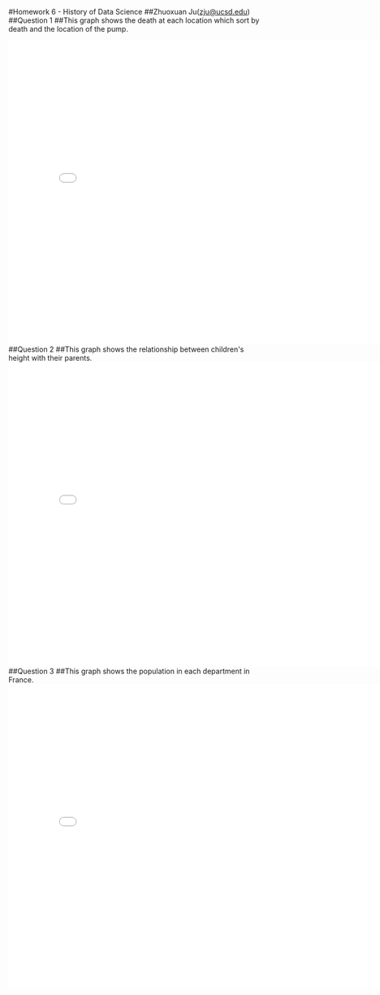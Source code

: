 #Homework 6 - History of Data Science
##Zhuoxuan Ju(zju@ucsd.edu)
##Question 1
##This graph shows the death at each location which sort by death and the location of the pump.
<iframe src='dsc90-wi22-hw06/snow-map.html' width=800 height=600 frameBorder=0></iframe>
##Question 2
##This graph shows the relationship between children's height with their parents.
<iframe src='dsc90-wi22-hw06/plotly-fig_1.html' width=800 height=600 frameBorder=0></iframe>
##Question 3
##This graph shows the population in each department in France.
<iframe src='dsc90-wi22-hw06/plotly-fig_2.html' width=800 height=600 frameBorder=0></iframe>
